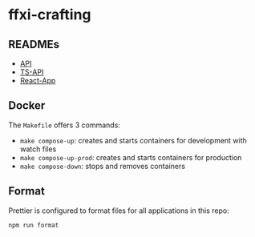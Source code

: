 # ffxi-crafting

## READMEs

-   [API](/api/README.md)
-   [TS-API](/ts-api/README.md)
-   [React-App](/react-app/README.md)

## Docker

The `Makefile` offers 3 commands:

-   `make compose-up`: creates and starts containers for development with watch files
-   `make compose-up-prod`: creates and starts containers for production
-   `make compose-down`: stops and removes containers

## Format

Prettier is configured to format files for all applications in this repo:

`npm run format`
